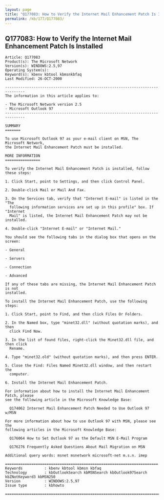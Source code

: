 ```yaml
---
layout: page
title: "Q177083: How to Verify the Internet Mail Enhancement Patch Is Installed"
permalink: /kb/177/Q177083/
---
```


## Q177083: How to Verify the Internet Mail Enhancement Patch Is Installed

	Article: Q177083
	Product(s): The Microsoft Network
	Version(s): WINDOWS:2.5,97
	Operating System(s): 
	Keyword(s): kbenv kbtool kbmsnkbfaq
	Last Modified: 26-OCT-2000
	
	-------------------------------------------------------------------------------
	The information in this article applies to:
	
	- The Microsoft Network version 2.5 
	- Microsoft Outlook 97 
	-------------------------------------------------------------------------------
	
	SUMMARY
	=======
	
	To use Microsoft Outlook 97 as your e-mail client on MSN, The Microsoft Network,
	the Internet Mail Enhancement Patch must be installed.
	
	MORE INFORMATION
	================
	
	To verify the Internet Mail Enhancement Patch is installed, follow these steps:
	
	1. Click Start, point to Settings, and then click Control Panel.
	
	2. Double-click Mail or Mail And Fax.
	
	3. On the Services tab, verify that "Internet E-mail" is listed in the "The
	  following information services are set up in this profile" box. If "Internet
	  Mail" is listed, the Internet Mail Enhancement Patch may not be installed.
	
	4. Double-click "Internet E-mail" or "Internet Mail."
	
	You should see the following tabs in the dialog box that opens on the screen:
	
	- General
	
	- Servers
	
	- Connection
	
	- Advanced
	
	If any of these tabs are missing, the Internet Mail Enhancement Patch is not
	installed.
	
	To install the Internet Mail Enhancement Patch, use the following steps:
	
	1. Click Start, point to Find, and then click Files Or Folders.
	
	2. In the Named box, type "minet32.dll" (without quotation marks), and then
	  click Find Now.
	
	3. In the list of found files, right-click the Minet32.dll file, and then click
	  Rename.
	
	4. Type "minet32.old" (without quotation marks), and then press ENTER.
	
	5. Close the Find: Files Named Minet32.dll window, and then restart the
	  computer.
	
	6. Install the Internet Mail Enhancement Patch.
	
	For information about how to install the Internet Mail Enhancement Patch, please
	see the following article in the Microsoft Knowledge Base:
	
	  Q174062 Internet Mail Enhancement Patch Needed to Use Outlook 97 w/MSN
	
	For more information about how to use Outlook 97 with MSN, please see the
	following articles in the Microsoft Knowledge Base:
	
	  Q176064 How to Set Outlook 97 as the Default MSN E-Mail Program
	
	  Q176276 Frequently Asked Questions About Mail Migration on MSN
	
	Additional query words: msnet msnetwork microsoft-net m.s.n. imep
	
	======================================================================
	Keywords          : kbenv kbtool kbmsn kbfaq
	Technology        : kbOutlookSearch kbMSNSearch kbOutlook97Search kbZNotKeyword3 kbMSN250
	Version           : WINDOWS:2.5,97
	Issue type        : kbhowto
	
	=============================================================================
	

